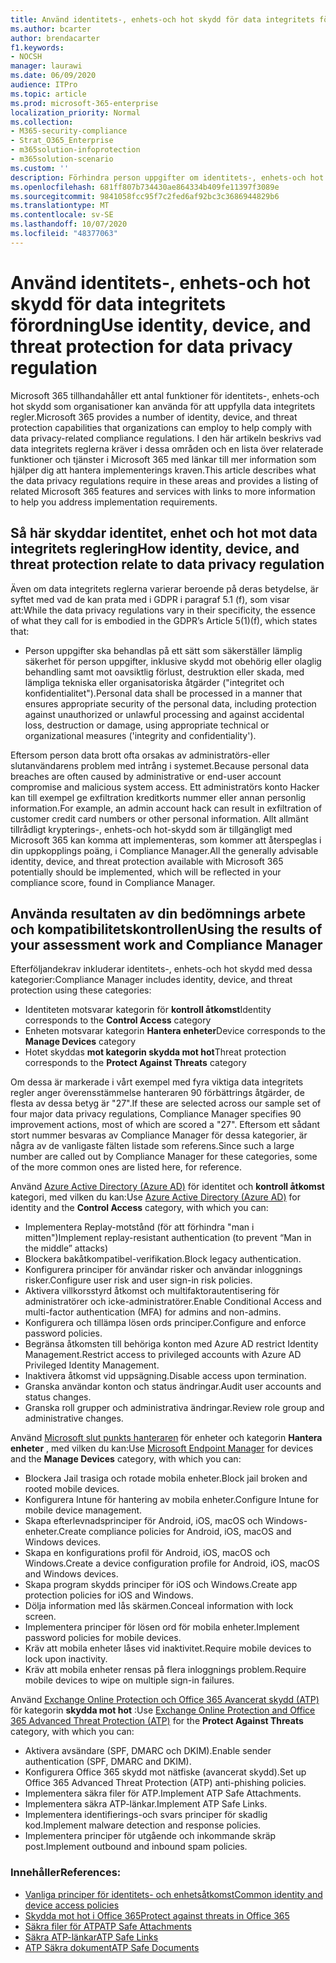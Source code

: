 ```yaml
---
title: Använd identitets-, enhets-och hot skydd för data integritets förordning
ms.author: bcarter
author: brendacarter
f1.keywords:
- NOCSH
manager: laurawi
ms.date: 06/09/2020
audience: ITPro
ms.topic: article
ms.prod: microsoft-365-enterprise
localization_priority: Normal
ms.collection:
- M365-security-compliance
- Strat_O365_Enterprise
- m365solution-infoprotection
- m365solution-scenario
ms.custom: ''
description: Förhindra person uppgifter om identitets-, enhets-och hot skydd i Microsoft 365.
ms.openlocfilehash: 681ff807b734430ae864334b409fe11397f3089e
ms.sourcegitcommit: 9841058fcc95f7c2fed6af92bc3c3686944829b6
ms.translationtype: MT
ms.contentlocale: sv-SE
ms.lasthandoff: 10/07/2020
ms.locfileid: "48377063"
---
```

# <a name="use-identity-device-and-threat-protection-for-data-privacy-regulation"></a><span data-ttu-id="bcd0a-103">Använd identitets-, enhets-och hot skydd för data integritets förordning</span><span class="sxs-lookup"><span data-stu-id="bcd0a-103">Use identity, device, and threat protection for data privacy regulation</span></span>

<span data-ttu-id="bcd0a-104">Microsoft 365 tillhandahåller ett antal funktioner för identitets-, enhets-och hot skydd som organisationer kan använda för att uppfylla data integritets regler.</span><span class="sxs-lookup"><span data-stu-id="bcd0a-104">Microsoft 365 provides a number of identity, device, and threat protection capabilities that organizations can employ to help comply with data privacy-related compliance regulations.</span></span> <span data-ttu-id="bcd0a-105">I den här artikeln beskrivs vad data integritets reglerna kräver i dessa områden och en lista över relaterade funktioner och tjänster i Microsoft 365 med länkar till mer information som hjälper dig att hantera implementerings kraven.</span><span class="sxs-lookup"><span data-stu-id="bcd0a-105">This article describes what the data privacy regulations require in these areas and provides a listing of related Microsoft 365 features and services with links to more information to help you address implementation requirements.</span></span>

## <a name="how-identity-device-and-threat-protection-relate-to-data-privacy-regulation"></a><span data-ttu-id="bcd0a-106">Så här skyddar identitet, enhet och hot mot data integritets reglering</span><span class="sxs-lookup"><span data-stu-id="bcd0a-106">How identity, device, and threat protection relate to data privacy regulation</span></span>

<span data-ttu-id="bcd0a-107">Även om data integritets reglerna varierar beroende på deras betydelse, är syftet med vad de kan prata med i GDPR i paragraf 5.1 (f), som visar att:</span><span class="sxs-lookup"><span data-stu-id="bcd0a-107">While the data privacy regulations vary in their specificity, the essence of what they call for is embodied in the GDPR’s Article 5(1)(f), which states that:</span></span> 

- <span data-ttu-id="bcd0a-108">Person uppgifter ska behandlas på ett sätt som säkerställer lämplig säkerhet för person uppgifter, inklusive skydd mot obehörig eller olaglig behandling samt mot oavsiktlig förlust, destruktion eller skada, med lämpliga tekniska eller organisatoriska åtgärder ("integritet och konfidentialitet").</span><span class="sxs-lookup"><span data-stu-id="bcd0a-108">Personal data shall be processed in a manner that ensures appropriate security of the personal data, including protection against unauthorized or unlawful processing and against accidental loss, destruction or damage, using appropriate technical or organizational measures ('integrity and confidentiality').</span></span>

<span data-ttu-id="bcd0a-109">Eftersom person data brott ofta orsakas av administratörs-eller slutanvändarens problem med intrång i systemet.</span><span class="sxs-lookup"><span data-stu-id="bcd0a-109">Because personal data breaches are often caused by administrative or end-user account compromise and malicious system access.</span></span> <span data-ttu-id="bcd0a-110">Ett administratörs konto Hacker kan till exempel ge exfiltration kreditkorts nummer eller annan personlig information.</span><span class="sxs-lookup"><span data-stu-id="bcd0a-110">For example, an admin account hack can result in exfiltration of customer credit card numbers or other personal information.</span></span> <span data-ttu-id="bcd0a-111">Allt allmänt tillrådligt krypterings-, enhets-och hot-skydd som är tillgängligt med Microsoft 365 kan komma att implementeras, som kommer att återspeglas i din uppkopplings poäng, i Compliance Manager.</span><span class="sxs-lookup"><span data-stu-id="bcd0a-111">All the generally advisable identity, device, and threat protection available with Microsoft 365 potentially should be implemented, which will be reflected in your compliance score, found in Compliance Manager.</span></span>

## <a name="using-the-results-of-your-assessment-work-and-compliance-manager"></a><span data-ttu-id="bcd0a-112">Använda resultaten av din bedömnings arbete och kompatibilitetskontrollen</span><span class="sxs-lookup"><span data-stu-id="bcd0a-112">Using the results of your assessment work and Compliance Manager</span></span>

<span data-ttu-id="bcd0a-113">Efterföljandekrav inkluderar identitets-, enhets-och hot skydd med dessa kategorier:</span><span class="sxs-lookup"><span data-stu-id="bcd0a-113">Compliance Manager includes identity, device, and threat protection using these categories:</span></span>

- <span data-ttu-id="bcd0a-114">Identiteten motsvarar kategorin för **kontroll åtkomst**</span><span class="sxs-lookup"><span data-stu-id="bcd0a-114">Identity corresponds to the **Control Access** category</span></span>
- <span data-ttu-id="bcd0a-115">Enheten motsvarar kategorin **Hantera enheter**</span><span class="sxs-lookup"><span data-stu-id="bcd0a-115">Device corresponds to the **Manage Devices** category</span></span>
- <span data-ttu-id="bcd0a-116">Hotet skyddas **mot kategorin skydda mot hot**</span><span class="sxs-lookup"><span data-stu-id="bcd0a-116">Threat protection corresponds to the **Protect Against Threats** category</span></span>
 
<span data-ttu-id="bcd0a-117">Om dessa är markerade i vårt exempel med fyra viktiga data integritets regler anger överensstämmelse hanteraren 90 förbättrings åtgärder, de flesta av dessa betyg är "27".</span><span class="sxs-lookup"><span data-stu-id="bcd0a-117">If these are selected across our sample set of four major data privacy regulations, Compliance Manager specifies 90 improvement actions, most of which are scored a "27".</span></span> <span data-ttu-id="bcd0a-118">Eftersom ett sådant stort nummer besvaras av Compliance Manager för dessa kategorier, är några av de vanligaste fälten listade som referens.</span><span class="sxs-lookup"><span data-stu-id="bcd0a-118">Since such a large number are called out by Compliance Manager for these categories, some of the more common ones are listed here, for reference.</span></span>

<span data-ttu-id="bcd0a-119">Använd [Azure Active Directory (Azure AD)](https://azure.microsoft.com/services/active-directory/) för identitet och **kontroll åtkomst** kategori, med vilken du kan:</span><span class="sxs-lookup"><span data-stu-id="bcd0a-119">Use [Azure Active Directory (Azure AD)](https://azure.microsoft.com/services/active-directory/) for identity and the **Control Access** category, with which you can:</span></span>

- <span data-ttu-id="bcd0a-120">Implementera Replay-motstånd (för att förhindra "man i mitten")</span><span class="sxs-lookup"><span data-stu-id="bcd0a-120">Implement replay-resistant authentication (to prevent “Man in the middle” attacks)</span></span>
- <span data-ttu-id="bcd0a-121">Blockera bakåtkompatibel-verifikation.</span><span class="sxs-lookup"><span data-stu-id="bcd0a-121">Block legacy authentication.</span></span>
- <span data-ttu-id="bcd0a-122">Konfigurera principer för användar risker och användar inloggnings risker.</span><span class="sxs-lookup"><span data-stu-id="bcd0a-122">Configure user risk and user sign-in risk policies.</span></span>
- <span data-ttu-id="bcd0a-123">Aktivera villkorsstyrd åtkomst och multifaktorautentisering för administratörer och icke-administratörer.</span><span class="sxs-lookup"><span data-stu-id="bcd0a-123">Enable Conditional Access and multi-factor authentication (MFA) for admins and non-admins.</span></span>
- <span data-ttu-id="bcd0a-124">Konfigurera och tillämpa lösen ords principer.</span><span class="sxs-lookup"><span data-stu-id="bcd0a-124">Configure and enforce password policies.</span></span>
- <span data-ttu-id="bcd0a-125">Begränsa åtkomsten till behöriga konton med Azure AD restrict Identity Management.</span><span class="sxs-lookup"><span data-stu-id="bcd0a-125">Restrict access to privileged accounts with Azure AD Privileged Identity Management.</span></span>
- <span data-ttu-id="bcd0a-126">Inaktivera åtkomst vid uppsägning.</span><span class="sxs-lookup"><span data-stu-id="bcd0a-126">Disable access upon termination.</span></span>
- <span data-ttu-id="bcd0a-127">Granska användar konton och status ändringar.</span><span class="sxs-lookup"><span data-stu-id="bcd0a-127">Audit user accounts and status changes.</span></span>
- <span data-ttu-id="bcd0a-128">Granska roll grupper och administrativa ändringar.</span><span class="sxs-lookup"><span data-stu-id="bcd0a-128">Review role group and administrative changes.</span></span>

<span data-ttu-id="bcd0a-129">Använd [Microsoft slut punkts hanteraren](https://www.microsoft.com/microsoft-365/microsoft-endpoint-manager) för enheter och kategorin **Hantera enheter** , med vilken du kan:</span><span class="sxs-lookup"><span data-stu-id="bcd0a-129">Use [Microsoft Endpoint Manager](https://www.microsoft.com/microsoft-365/microsoft-endpoint-manager) for devices and the **Manage Devices** category, with which you can:</span></span>

- <span data-ttu-id="bcd0a-130">Blockera Jail trasiga och rotade mobila enheter.</span><span class="sxs-lookup"><span data-stu-id="bcd0a-130">Block jail broken and rooted mobile devices.</span></span>
- <span data-ttu-id="bcd0a-131">Konfigurera Intune för hantering av mobila enheter.</span><span class="sxs-lookup"><span data-stu-id="bcd0a-131">Configure Intune for mobile device management.</span></span>
- <span data-ttu-id="bcd0a-132">Skapa efterlevnadsprinciper för Android, iOS, macOS och Windows-enheter.</span><span class="sxs-lookup"><span data-stu-id="bcd0a-132">Create compliance policies for Android, iOS, macOS and Windows devices.</span></span>
- <span data-ttu-id="bcd0a-133">Skapa en konfigurations profil för Android, iOS, macOS och Windows.</span><span class="sxs-lookup"><span data-stu-id="bcd0a-133">Create a device configuration profile for Android, iOS, macOS and Windows devices.</span></span>
- <span data-ttu-id="bcd0a-134">Skapa program skydds principer för iOS och Windows.</span><span class="sxs-lookup"><span data-stu-id="bcd0a-134">Create app protection policies for iOS and Windows.</span></span>
- <span data-ttu-id="bcd0a-135">Dölja information med lås skärmen.</span><span class="sxs-lookup"><span data-stu-id="bcd0a-135">Conceal information with lock screen.</span></span>
- <span data-ttu-id="bcd0a-136">Implementera principer för lösen ord för mobila enheter.</span><span class="sxs-lookup"><span data-stu-id="bcd0a-136">Implement password policies for mobile devices.</span></span>
- <span data-ttu-id="bcd0a-137">Kräv att mobila enheter låses vid inaktivitet.</span><span class="sxs-lookup"><span data-stu-id="bcd0a-137">Require mobile devices to lock upon inactivity.</span></span>
- <span data-ttu-id="bcd0a-138">Kräv att mobila enheter rensas på flera inloggnings problem.</span><span class="sxs-lookup"><span data-stu-id="bcd0a-138">Require mobile devices to wipe on multiple sign-in failures.</span></span>

<span data-ttu-id="bcd0a-139">Använd [Exchange Online Protection och Office 365 Avancerat skydd (ATP)](../security/office-365-security/office-365-atp.md) för kategorin **skydda mot hot** :</span><span class="sxs-lookup"><span data-stu-id="bcd0a-139">Use [Exchange Online Protection and Office 365 Advanced Threat Protection (ATP)](../security/office-365-security/office-365-atp.md) for the **Protect Against Threats** category, with which you can:</span></span>

- <span data-ttu-id="bcd0a-140">Aktivera avsändare (SPF, DMARC och DKIM).</span><span class="sxs-lookup"><span data-stu-id="bcd0a-140">Enable sender authentication (SPF, DMARC and DKIM).</span></span>
- <span data-ttu-id="bcd0a-141">Konfigurera Office 365 skydd mot nätfiske (avancerat skydd).</span><span class="sxs-lookup"><span data-stu-id="bcd0a-141">Set up Office 365 Advanced Threat Protection (ATP) anti-phishing policies.</span></span>
- <span data-ttu-id="bcd0a-142">Implementera säkra filer för ATP.</span><span class="sxs-lookup"><span data-stu-id="bcd0a-142">Implement ATP Safe Attachments.</span></span>
- <span data-ttu-id="bcd0a-143">Implementera säkra ATP-länkar.</span><span class="sxs-lookup"><span data-stu-id="bcd0a-143">Implement ATP Safe Links.</span></span>
- <span data-ttu-id="bcd0a-144">Implementera identifierings-och svars principer för skadlig kod.</span><span class="sxs-lookup"><span data-stu-id="bcd0a-144">Implement malware detection and response policies.</span></span>
- <span data-ttu-id="bcd0a-145">Implementera principer för utgående och inkommande skräp post.</span><span class="sxs-lookup"><span data-stu-id="bcd0a-145">Implement outbound and inbound spam policies.</span></span>

### <a name="references"></a><span data-ttu-id="bcd0a-146">Innehåller</span><span class="sxs-lookup"><span data-stu-id="bcd0a-146">References:</span></span>

- [<span data-ttu-id="bcd0a-147">Vanliga principer för identitets- och enhetsåtkomst</span><span class="sxs-lookup"><span data-stu-id="bcd0a-147">Common identity and device access policies</span></span>](../enterprise/identity-access-policies.md)
- [<span data-ttu-id="bcd0a-148">Skydda mot hot i Office 365</span><span class="sxs-lookup"><span data-stu-id="bcd0a-148">Protect against threats in Office 365</span></span>](https://support.office.com/article/protect-against-threats-in-office-365-b10023f6-f30f-45d3-b3ad-b71aa4aa0d58)
- [<span data-ttu-id="bcd0a-149">Säkra filer för ATP</span><span class="sxs-lookup"><span data-stu-id="bcd0a-149">ATP Safe Attachments</span></span>](../security/office-365-security/atp-safe-attachments.md)
- [<span data-ttu-id="bcd0a-150">Säkra ATP-länkar</span><span class="sxs-lookup"><span data-stu-id="bcd0a-150">ATP Safe Links</span></span>](../security/office-365-security/atp-safe-links.md)
- [<span data-ttu-id="bcd0a-151">ATP Säkra dokument</span><span class="sxs-lookup"><span data-stu-id="bcd0a-151">ATP Safe Documents</span></span>](../security/office-365-security/safe-docs.md)
